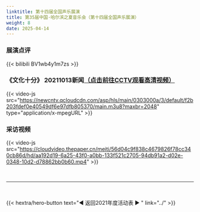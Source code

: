```yaml
---
linktitle: 第十四届全国声乐展演
title: 第35届中国·哈尔滨之夏音乐会（第十四届全国声乐展演）
weight: 8
date: 2025-04-14
---
```


### 展演点评

{{< bilibili BV1wb4y1m7zs >}}


### 《文化十分》 20211013新闻[（点击前往CCTV观看高清视频）](https://tv.cctv.com/2021/10/14/VIDEXxLn6PIlLIRyaDR2rnlf211014.shtml)

{{< video-js src="https://newcntv.qcloudcdn.com/asp/hls/main/0303000a/3/default/f2b203fdef0e40549df6e97dfb805370/main.m3u8?maxbr=2048" type="application/x-mpegURL" >}}


### 采访视频

{{< video-js src="https://cloudvideo.thepaper.cn/meiti/56d04c9f838c4679826f78cc340cb86d/hd/aa192d19-6a25-43f0-a0bb-133f521c2705-94db91a2-d02e-0348-10d2-d78862bb0b60.mp4" >}}


<br>
<hr>
<br>

{{< hextra/hero-button text="◀ 返回2021年度活动表 ▶ " link="../" >}}




